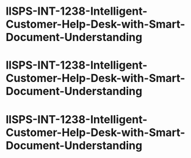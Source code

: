 # llSPS-INT-1238-Intelligent-Customer-Help-Desk-with-Smart-Document-Understanding
# llSPS-INT-1238-Intelligent-Customer-Help-Desk-with-Smart-Document-Understanding
# llSPS-INT-1238-Intelligent-Customer-Help-Desk-with-Smart-Document-Understanding
